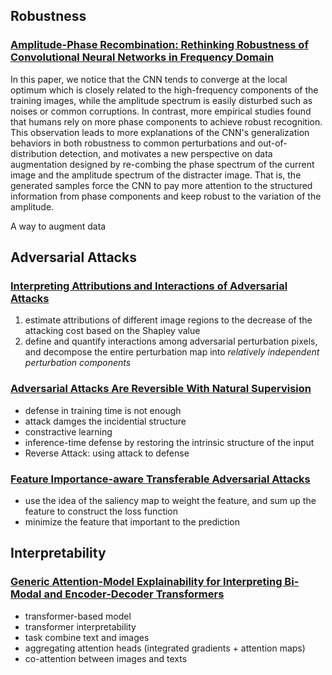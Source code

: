 ## Robustness

### [Amplitude-Phase Recombination: Rethinking Robustness of Convolutional Neural Networks in Frequency Domain](https://openaccess.thecvf.com/content/ICCV2021/html/Chen_Amplitude-Phase_Recombination_Rethinking_Robustness_of_Convolutional_Neural_Networks_in_Frequency_ICCV_2021_paper.html)
In this paper, we notice that the CNN tends to converge at the local optimum which is closely related to the high-frequency components of the training images, while the amplitude spectrum is easily disturbed such as noises or common corruptions. In contrast, more empirical studies found that humans rely on more phase components to achieve robust recognition. This observation leads to more explanations of the CNN's generalization behaviors in both robustness to common perturbations and out-of-distribution detection, and motivates a new perspective on data augmentation designed by re-combing the phase spectrum of the current image and the amplitude spectrum of the distracter image. That is, the generated samples force the CNN to pay more attention to the structured information from phase components and keep robust to the variation of the amplitude.

A way to augment data

## Adversarial Attacks

### [Interpreting Attributions and Interactions of Adversarial Attacks](https://openaccess.thecvf.com/content/ICCV2021/html/Wang_Interpreting_Attributions_and_Interactions_of_Adversarial_Attacks_ICCV_2021_paper.html)

1. estimate attributions of different image regions to the decrease of the attacking cost based on the
Shapley value
2. define and quantify interactions among
adversarial perturbation pixels, and decompose the entire perturbation map into *relatively independent perturbation components*

### [Adversarial Attacks Are Reversible With Natural Supervision](https://openaccess.thecvf.com/content/ICCV2021/html/Mao_Adversarial_Attacks_Are_Reversible_With_Natural_Supervision_ICCV_2021_paper.html)

- defense in training time is not enough
- attack damges the incidential structure
- constractive learning
- inference-time defense by restoring the intrinsic structure of the input
- Reverse Attack: using attack to defense 

### [Feature Importance-aware Transferable Adversarial Attacks](https://openaccess.thecvf.com/content/ICCV2021/papers/Wang_Feature_Importance-Aware_Transferable_Adversarial_Attacks_ICCV_2021_paper.pdf)

- use the idea of the saliency map to weight the feature, and sum up the feature to construct the loss function
- minimize the feature that important to the prediction 

## Interpretability

### [Generic Attention-Model Explainability for Interpreting Bi-Modal and Encoder-Decoder Transformers](https://openaccess.thecvf.com/content/ICCV2021/html/Chefer_Generic_Attention-Model_Explainability_for_Interpreting_Bi-Modal_and_Encoder-Decoder_Transformers_ICCV_2021_paper.html)

- transformer-based model
- transformer interpretability
- task combine text and images
- aggregating attention heads (integrated gradients + attention maps)
- co-attention between images and texts

